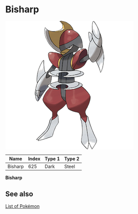 # Bisharp


![Bisharp](images/625.png)

| **Name** | **Index** | **Type 1** | **Type 2** |
|----|----|----|----|
| Bisharp | 625 | Dark | Steel  |

**Bisharp** 

## See also

[List of Pokémon](../pokemon.md)

